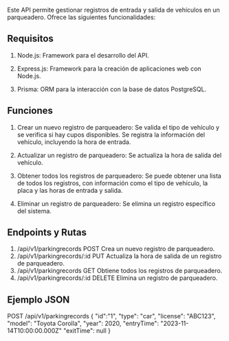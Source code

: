 Este API permite gestionar registros de entrada y salida de vehículos en un parqueadero. Ofrece las siguientes funcionalidades:

## Requisitos

  1. Node.js: Framework para el desarrollo del API.
     
  2. Express.js: Framework para la creación de aplicaciones web con Node.js.
     
  3. Prisma: ORM para la interacción con la base de datos PostgreSQL.

## Funciones

  1. Crear un nuevo registro de parqueadero:
     Se valida el tipo de vehículo y se verifica si hay cupos disponibles.
     Se registra la información del vehículo, incluyendo la hora de entrada.
     
  2. Actualizar un registro de parqueadero:
     Se actualiza la hora de salida del vehículo.
     
  3. Obtener todos los registros de parqueadero:
     Se puede obtener una lista de todos los registros, con información como el tipo de vehículo, la placa y las horas de entrada y salida.
     
  4. Eliminar un registro de parqueadero:
     Se elimina un registro específico del sistema.

## Endpoints y Rutas

  1. /api/v1/parkingrecords	POST	Crea un nuevo registro de parqueadero.
  2. /api/v1/parkingrecords/:id	PUT	Actualiza la hora de salida de un registro de parqueadero.
  3. /api/v1/parkingrecords	GET	Obtiene todos los registros de parqueadero.
  4. /api/v1/parkingrecords/:id	DELETE	Elimina un registro de parqueadero.

## Ejemplo JSON
POST /api/v1/parkingrecords
{
  "id":"1",
  "type": "car",
  "license": "ABC123",
  "model": "Toyota Corolla",
  "year": 2020,
  "entryTime": "2023-11-14T10:00:00.000Z"
  "exitTime": null
}

